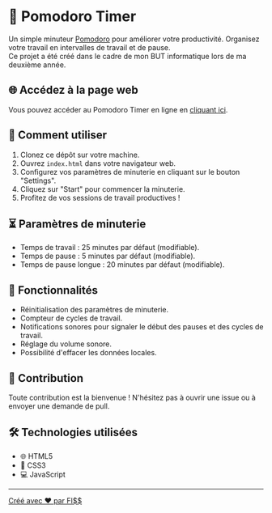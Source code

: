 # 🍅 Pomodoro Timer


Un simple minuteur [Pomodoro](https://www.methode-pomodoro.fr/) pour améliorer votre productivité. Organisez votre travail en intervalles de travail et de pause.<br>
Ce projet a été créé dans le cadre de mon BUT informatique lors de ma deuxième année.

## 🌐 Accédez à la page web

Vous pouvez accéder au Pomodoro Timer en ligne en [cliquant ici](https://0lrnx.github.io/Pomodoro/).

## 🚀 Comment utiliser

1. Clonez ce dépôt sur votre machine.
2. Ouvrez `index.html` dans votre navigateur web.
3. Configurez vos paramètres de minuterie en cliquant sur le bouton "Settings".
4. Cliquez sur "Start" pour commencer la minuterie.
5. Profitez de vos sessions de travail productives !

## ⏳ Paramètres de minuterie

- Temps de travail : 25 minutes par défaut (modifiable).
- Temps de pause : 5 minutes par défaut (modifiable).
- Temps de pause longue : 20 minutes par défaut (modifiable).

## 🌟 Fonctionnalités

- Réinitialisation des paramètres de minuterie.
- Compteur de cycles de travail.
- Notifications sonores pour signaler le début des pauses et des cycles de travail.
- Réglage du volume sonore.
- Possibilité d'effacer les données locales.

## 📝 Contribution

Toute contribution est la bienvenue ! N'hésitez pas à ouvrir une issue ou à envoyer une demande de pull.

## 🛠 Technologies utilisées

- 🌐 HTML5
- 🎨 CSS3
- 💻 JavaScript
---

[Créé avec ❤️ par FI$$](https://github.com/0LrNx)
